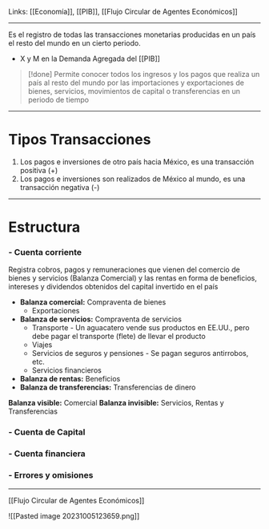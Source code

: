 Links: [[Economía]], [[PIB]], [[Flujo Circular  de Agentes Económicos]]
___

Es el registro de todas las transacciones monetarias producidas en un país  el resto del mundo en un cierto periodo.
- X y M en la Demanda Agregada del [[PIB]]

> [!done] Permite conocer todos los ingresos y los pagos que realiza un país al resto del mundo por las importaciones y exportaciones de bienes, servicios, movimientos de capital o transferencias en un periodo de tiempo

___
# Tipos Transacciones 
1. Los pagos e inversiones de otro país hacia México, es una transacción positiva (+)
2. Los pagos e inversiones son realizados de México al mundo, es una transacción negativa (-)

___
# Estructura
### - Cuenta corriente
Registra cobros, pagos y remuneraciones que vienen del comercio de bienes y servicios (Balanza Comercial) y las rentas en forma de beneficios, intereses y dividendos obtenidos del capital invertido en el país

- **Balanza comercial:** Compraventa de bienes
	- Exportaciones
- **Balanza de servicios:** Compraventa de servicios
	- Transporte - Un aguacatero vende sus productos en EE.UU., pero debe pagar el transporte (flete) de llevar el producto
	- Viajes
	- Servicios de seguros y pensiones - Se pagan seguros antirrobos, etc.
	- Servicios financieros
- **Balanza de rentas:** Beneficios
- **Balanza de transferencias:** Transferencias de dinero

**Balanza visible:** Comercial
**Balanza invisible:** Servicios, Rentas y Transferencias
### - Cuenta de Capital
### - Cuenta financiera
### - Errores y omisiones

___
[[Flujo Circular  de Agentes Económicos]]

![[Pasted image 20231005123659.png]]